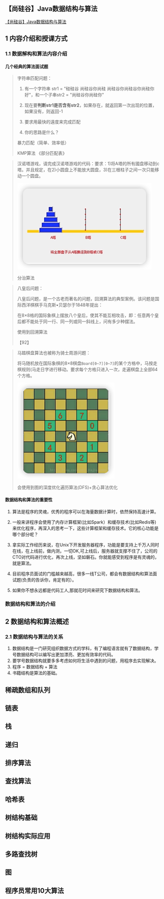 【尚硅谷】Java数据结构与算法
-------
[【尚硅谷】Java数据结构与算法](https://www.bilibili.com/video/BV1E4411H73v)

## 1 内容介绍和授课方式

### 1.1 数据解构和算法内容介绍

#### 几个经典的算法面试题

> 字符串匹配问题：
>
> 1) 有一个字符串 str1 = "硅硅谷 尚硅谷你尚硅 尚硅谷你尚硅谷你尚硅你好"，和一个子串str2 = "尚硅谷你尚硅你"
>
> 2. 现在要**判断str1是否含有str2**，如果存在，就返回第一次出现的位置，如果没有，则返回-1
>
> 3. 要求用最快的遠度来完成匹配
>
> 4. 你的思路是什么？
>
> 暴力匹配（简单、效率低）
>
> KMP算法 《部分匹配表》

> 汉诺塔游戏，请完成汉诺塔游戏的代码：要求：1)将A塔的所有國盘移动到c塔。并且规定，在2)小圆盘上不能放大圆盘，3)在三根柱子之间一次只能移动一个圆盘。
>
> ![](images/image-20230217234536113.png)
>
> 分治算法

> 八皇后问题：
>
> 八皇后问题，是一个古老而著名的问题，回溯算法的典型案例。该问题是国际西洋棋棋手马克斯•贝瑟尔于1848年提出：
>
> 在8×8格的国际象棋上摆放八个皇后，使其不能互相攻击，即：任意两个皇后都不能处于同一行、同一列或同一斜线上，问有多少种摆法。
>
> 使用到回溯算法
>
> 【92】

> 马踏棋盘算法也被称为骑士周游问题：
>
> 将马随机放在国际象棋的8×8棋盘`Board[0~7][0~7]`的某个方格中，马按走棋规则(马走日字进行移动。要求每个方格只进入一次，走遍棋盘上全部64个方格。
>
> ![](images/image-20230217235326168.png)
>
> 会使用到图的深度优化遍历算法(DFS)+贪心算法优化



#### 数据结构和算法的重要性

1. 算法是程序的灵魂，优秀的程序可以在海量数据计算时，依然保持高速计算。

2. 一般来讲程序会使用了内存计算框架(比如Spark）和缓存技术(比如Redis等)来优化程序，再深入的思考一下，这些计算框架和缓存技术。它的核心功能是哪个部分呢？

3. 拿实际工作经历来说，在Unix下开发服务器程序，功能是要支持上千万人同时在线，在上线前，做内测，一切OK,可上线后，服务器就支撑不住了，公司的CTO对代码进行优化，再次上线，坚如磐石。你就能感受到程序是有灵魂的，就是算法。

4. 目前程序员面试的门槛越来越高，很多一线T公司，都会有数据结构和算法面试题(负责的告诉你，肯定有的）。

5. 如果你不想永远都是代码工人,那就花时间来研究下数据结构和算法。



### 数据结构和算法的介绍



## 2 数据结构和算法概述

### 2.1 数据结构与算法的关系

1. 数据结构是一门研究组织数据方式的学科，有了编程语言就有了数据结构，学号数据结构可以编写出更加漂亮、更加有效率的代码。
2. 要学号数据结构就要多多考虑如何将生活中遇到的问题，用程序去实现解决。
3. 程序 = 数据结构 + 算法
4. 书籍结构是算法的基础。

## 稀疏数组和队列



## 链表



## 栈



## 递归



## 排序算法





## 查找算法



## 哈希表



## 树结构基础



## 树结构实际应用



## 多路查找树



## 图



## 程序员常用10大算法









